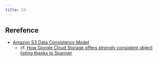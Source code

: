 ```yaml
---
title: S3
---
```


## Rerefence
* [Amazon S3 Data Consistency Model](https://docs.aws.amazon.com/AmazonS3/latest/dev/Introduction.html#ConsistencyModel)
  * cf. [How Google Cloud Storage offers strongly consistent object listing thanks to Spanner](https://cloud.google.com/blog/products/gcp/how-google-cloud-storage-offers-strongly-consistent-object-listing-thanks-to-spanner)
